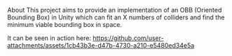 About
This project aims to provide an implementation of an OBB (Oriented Bounding Box) in Unity which can fit an X numbers of colliders and find the minimum viable bounding box in space. 

It can be seen in action here:
https://github.com/user-attachments/assets/1cb43b3e-d47b-4730-a210-e5480ed34e5a


